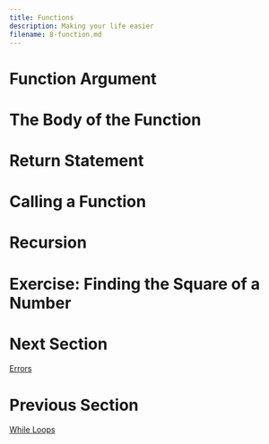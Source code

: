 ```yaml
---
title: Functions
description: Making your life easier
filename: 8-function.md
---
```


# Function Argument

# The Body of the Function

# Return Statement

# Calling a Function

# Recursion

# Exercise: Finding the Square of a Number

# Next Section
[Errors](9-errors.md)

# Previous Section
[While Loops](7-while.md)